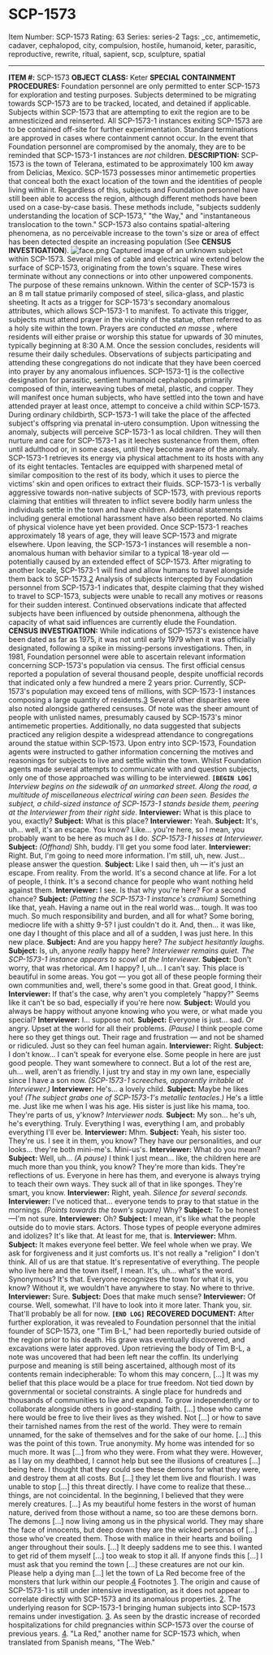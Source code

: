 # SCP-1573
Item Number: SCP-1573
Rating: 63
Series: series-2
Tags: _cc, antimemetic, cadaver, cephalopod, city, compulsion, hostile, humanoid, keter, parasitic, reproductive, rewrite, ritual, sapient, scp, sculpture, spatial

---

**ITEM #:** SCP-1573
**OBJECT CLASS:** Keter
**SPECIAL CONTAINMENT PROCEDURES:** Foundation personnel are only permitted to enter SCP-1573 for exploration and testing purposes. Subjects determined to be migrating towards SCP-1573 are to be tracked, located, and detained if applicable.
Subjects within SCP-1573 that are attempting to exit the region are to be amnesticized and reinserted.
All SCP-1573-1 instances exiting SCP-1573 are to be contained off-site for further experimentation. Standard terminations are approved in cases where containment cannot occur. In the event that Foundation personnel are compromised by the anomaly, they are to be reminded that SCP-1573-1 instances are _not_ children.
**DESCRIPTION:** SCP-1573 is the town of Telerana, estimated to be approximately 100 km away from Delicias, Mexico. SCP-1573 possesses minor antimemetic properties that conceal both the exact location of the town and the identities of people living within it. Regardless of this, subjects and Foundation personnel have still been able to access the region, although different methods have been used on a case-by-case basis. These methods include, "subjects suddenly understanding the location of SCP-1573," "the Way," and "instantaneous translocation to the town." SCP-1573 also contains spatial-altering phenomena, as no perceivable increase to the town's size or area of effect has been detected despite an increasing population (See **CENSUS INVESTIGATION**).
![face.png](https://scp-wiki.wdfiles.com/local--files/scp-1573/face.png)
Captured image of an unknown subject within SCP-1573.
Several miles of cable and electrical wire extend below the surface of SCP-1573, originating from the town's square. These wires terminate without any connections or into other unpowered components. The purpose of these remains unknown.
Within the center of SCP-1573 is an 8 m tall statue primarily composed of steel, silica-glass, and plastic sheeting. It acts as a trigger for SCP-1573's secondary anomalous attributes, which allows SCP-1573-1 to manifest. To activate this trigger, subjects must attend prayer in the vicinity of the statue, often referred to as a holy site within the town. Prayers are conducted _en masse_ , where residents will either praise or worship this statue for upwards of 30 minutes, typically beginning at 8:30 A.M. Once the session concludes, residents will resume their daily schedules. Observations of subjects participating and attending these congregations do not indicate that they have been coerced into prayer by any anomalous influences.
SCP-1573-1[1](javascript:;) is the collective designation for parasitic, sentient humanoid cephalopods primarily composed of thin, interweaving tubes of metal, plastic, and copper. They will manifest once human subjects, who have settled into the town and have attended prayer at least once, attempt to conceive a child within SCP-1573. During ordinary childbirth, SCP-1573-1 will take the place of the affected subject's offspring via prenatal in-utero consumption. Upon witnessing the anomaly, subjects will perceive SCP-1573-1 as local children. They will then nurture and care for SCP-1573-1 as it leeches sustenance from them, often until adulthood or, in some cases, until they become aware of the anomaly.
SCP-1573-1 retrieves its energy via physical attachment to its hosts with any of its eight tentacles. Tentacles are equipped with sharpened metal of similar composition to the rest of its body, which it uses to pierce the victims' skin and open orifices to extract their fluids.
SCP-1573-1 is verbally aggressive towards non-native subjects of SCP-1573, with previous reports claiming that entities will threaten to inflict severe bodily harm unless the individuals settle in the town and have children. Additional statements including general emotional harassment have also been reported. No claims of physical violence have yet been provided.
Once SCP-1573-1 reaches approximately 18 years of age, they will leave SCP-1573 and migrate elsewhere. Upon leaving, the SCP-1573-1 instances will resemble a non-anomalous human with behavior similar to a typical 18-year old — potentially caused by an extended effect of SCP-1573. After migrating to another locale, SCP-1573-1 will find and allow humans to travel alongside them back to SCP-1573.[2](javascript:;) Analysis of subjects intercepted by Foundation personnel from SCP-1573-1 indicates that, despite claiming that they wished to travel to SCP-1573, subjects were unable to recall any motives or reasons for their sudden interest. Continued observations indicate that affected subjects have been influenced by outside phenonmena, although the capacity of what said influences are currently elude the Foundation.
**CENSUS INVESTIGATION:** While indications of SCP-1573's existence have been dated as far as 1975, it was not until early 1979 when it was officially designated, following a spike in missing-persons investigations.
Then, in 1981, Foundation personnel were able to ascertain relevant information concerning SCP-1573's population via census. The first official census reported a population of several thousand people, despite unofficial records that indicated only a few hundred a mere 2 years prior. Currently, SCP-1573's population may exceed tens of millions, with SCP-1573-1 instances composing a large quantity of residents.[3](javascript:;) Several other disparities were also noted alongside gathered censuses. Of note was the sheer amount of people with unlisted names, presumably caused by SCP-1573's minor antimemetic properties. Additionally, no data suggested that subjects practiced any religion despite a widespread attendance to congregations around the statue within SCP-1573.
Upon entry into SCP-1573, Foundation agents were instructed to gather information concerning the motives and reasonings for subjects to live and settle within the town. Whilst Foundation agents made several attempts to communicate with and question subjects, only one of those approached was willing to be interviewed.
**`[BEGIN LOG]`**
_Interview begins on the sidewalk of an unmarked street. Along the road, a multitude of miscellaneous electrical wiring can been seen. Besides the subject, a child-sized instance of SCP-1573-1 stands beside them, peering at the Interviewer from their right side._
**Interviewer:** What is this place to you, exactly?
**Subject:** What is this place?
**Interviewer:** Yeah.
**Subject:** It's, uh… well, it's an escape. You know? Like… you're here, so I mean, you probably want to be here as much as I do.
_SCP-1573-1 hisses at Interviewer._
**Subject:** _(Offhand)_ Shh, buddy. I'll get you some food later.
**Interviewer:** Right. But, I'm going to need more information. I'm still, uh, new. Just… please answer the question.
**Subject:** Like I said then, uh — it's just an escape. From reality. From the world. It's a second chance at life. For a lot of people, I think. It's a second chance for people who want nothing held against them.
**Interviewer:** I see. Is that why you're here? For a second chance?
**Subject:** _(Patting the SCP-1573-1 instance's cranium)_ Something like that, yeah. Having a name out in the real world was… tough. It was too much. So much responsibility and burden, and all for what? Some boring, mediocre life with a shitty 9-5? I just couldn't do it. And, then… it was like, one day I thought of this place and all of a sudden, I was just here. In this new place.
**Subject:** And are you happy here?
_The subject hesitantly laughs._
**Subject:** Is, uh, anyone _really_ happy here?
_Interviewer remains quiet. The SCP-1573-1 instance appears to scowl at the Interviewer._
**Subject:** Don't worry, that was rhetorical. Am I happy? I, uh… I can't say. This place is beautiful in some areas. You got — you got all of these people forming their own communities and, well, there's some good in that. Great good, I think.
**Interviewer:** If that's the case, why aren't you completely "happy?" Seems like it can't be so bad, especially if you're here now.
**Subject:** Would you always be happy without anyone knowing who you were, or what made you special?
**Interviewer:** I… suppose not.
**Subject:** Everyone is just… sad. Or angry. Upset at the world for all their problems. _(Pause)_ I think people come here so they get things out. Their rage and frustration — and not be shamed or ridiculed. Just so they can feel human again.
**Interviewer:** Right.
**Subject:** I don't know… I can't speak for everyone else. Some people in here are just good people. They want somewhere to connect. But a lot of the rest are, uh… well, aren't as friendly. I just try and stay in my own lane, especially since I have a son now.
_(SCP-1573-1 screeches, apparently irritable at Interviewer.)_
**Interviewer:** He's… a lovely child.
**Subject:** Maybe he likes you! _(The subject grabs one of SCP-1573-1's metallic tentacles.)_ He's a little me. Just like me when I was his age. His sister is just like his mama, too. They're parts of us, y'know?
_Interviewer nods._
**Subject:** My son… he's uh, he's everything. Truly. Everything I was, everything I am, and probably everything I'll ever be.
**Interviewer:** Mhm.
**Subject:** Yeah, his sister too. They're us. I see it in them, you know? They have our personalities, and our looks… they're both mini-me's. Mini-us's.
**Interviewer:** What do you mean?
**Subject:** Well, uh… _(A pause)_ I think I just mean… like, the children here are much more than you think, you know? They're more than kids. They're reflections of us. Everyone in here has them, and everyone is always trying to teach their own ways. They suck all of that in like sponges. They're smart, you know.
**Interviewer:** Right, yeah.
_Silence for several seconds._
**Interviewer:** I've noticed that… everyone tends to pray to that statue in the mornings. _(Points towards the town's square)_ Why?
**Subject:** To be honest—I'm not sure.
**Interviewer:** Oh?
**Subject:** I mean, it's like what the people outside do to movie stars. Actors. Those types of people everyone admires and idolizes? It's like that. At least for me, that is.
**Interviewer:** Mhm.
**Subject:** It makes everyone feel better. We feel whole when we pray. We ask for forgiveness and it just comforts us. It's not really a "religion" I don't think. All of us are that statue. It's representative of everything. The people who live here and the town itself, I mean. It's, uh… what's the word. Synonymous? It's that. Everyone recognizes the town for what it is, you know? Without it, we wouldn't have anywhere to stay. No where to thrive.
**Interviewer:** Sure.
**Subject:** Does that make much sense?
**Interviewer:** Of course. Well, somewhat. I'll have to look into it more later. Thank you, sir. That'll probably be all for now.
**`[END LOG]`**
**RECOVERED DOCUMENT:** After further exploration, it was revealed to Foundation personnel that the initial founder of SCP-1573, one "Tim B-L," had been reportedly buried outside of the region prior to his death. His grave was eventually discovered, and excavations were later approved. Upon retrieving the body of Tim B-L, a note was uncovered that had been left near the coffin. Its underlying purpose and meaning is still being ascertained, although most of its contents remain indecipherable:
To whom this may concern,
[…] It was my belief that this place would be a place for true freedom. Not tied down by governmental or societal constraints. A single place for hundreds and thousands of communities to live and expand. To grow independently or to collaborate alongside others in good-standing faith.
[…] those who came here would be free to live their lives as they wished. Not […] or how to save their tarnished names from the rest of the world. They were to remain unnamed, for the sake of themselves and for the sake of our home. […] this was the point of this town. True anonymity.
My home was intended for so much more. It was […] from who they were. From what they were. However, as I lay on my deathbed, I cannot help but see the illusions of creatures […] being here.
I thought that they could see these demons for what they were, and destroy them at all costs. But […] they let them live and flourish. I was unable to stop […] this threat directly. I have come to realize that these… things, are not coincidental. In the beginning, I believed that they were merely creatures. […] As my beautiful home festers in the worst of human nature, derived from those without a name, so too are these demons born. The demons […] now living among us in the physical world. They may share the face of innocents, but deep down they are the wicked personas of […] those who've created them. Those with malice in their hearts and boiling anger throughout their souls. […]
It deeply saddens me to see this. I wanted to get rid of them myself […] too weak to stop it all. If anyone finds this […] I must ask that you remind the town […] these creatures are not our kin. Please help a dying man […] let the town of La Red become free of the monsters that lurk within our people.[4](javascript:;)
Footnotes
[1](javascript:;). The origin and cause of SCP-1573-1 is still under intensive investigation, as it does not appear to correlate directly with SCP-1573 and its anomalous properties.
[2](javascript:;). The underlying reason for SCP-1573-1 bringing human subjects into SCP-1573 remains under investigation.
[3](javascript:;). As seen by the drastic increase of recorded hospitalizations for child pregnancies within SCP-1573 over the course of previous years.
[4](javascript:;). "La Red," another name for SCP-1573 which, when translated from Spanish means, "The Web."